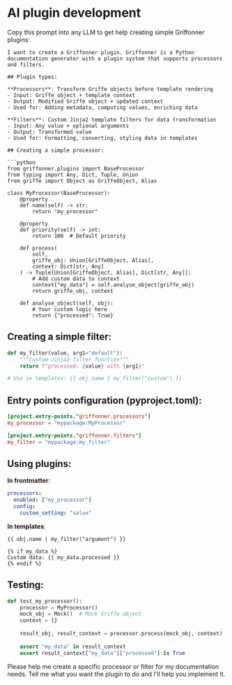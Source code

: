 # AI plugin development

Copy this prompt into any LLM to get help creating simple Griffonner plugins:

```
I want to create a Griffonner plugin. Griffonner is a Python documentation generator with a plugin system that supports processors and filters.

## Plugin types:

**Processors**: Transform Griffe objects before template rendering
- Input: Griffe object + template context
- Output: Modified Griffe object + updated context  
- Used for: Adding metadata, computing values, enriching data

**Filters**: Custom Jinja2 template filters for data transformation
- Input: Any value + optional arguments
- Output: Transformed value
- Used for: Formatting, converting, styling data in templates

## Creating a simple processor:

```python
from griffonner.plugins import BaseProcessor
from typing import Any, Dict, Tuple, Union
from griffe import Object as GriffeObject, Alias

class MyProcessor(BaseProcessor):
    @property
    def name(self) -> str:
        return "my_processor"
    
    @property  
    def priority(self) -> int:
        return 100  # Default priority
    
    def process(
        self, 
        griffe_obj: Union[GriffeObject, Alias], 
        context: Dict[str, Any]
    ) -> Tuple[Union[GriffeObject, Alias], Dict[str, Any]]:
        # Add custom data to context
        context["my_data"] = self.analyse_object(griffe_obj)
        return griffe_obj, context
    
    def analyse_object(self, obj):
        # Your custom logic here
        return {"processed": True}
```

## Creating a simple filter:

```python
def my_filter(value, arg1="default"):
    """Custom Jinja2 filter function"""
    return f"processed: {value} with {arg1}"

# Use in templates: {{ obj.name | my_filter("custom") }}
```

## Entry points configuration (pyproject.toml):

```toml
[project.entry-points."griffonner.processors"]
my_processor = "mypackage:MyProcessor"

[project.entry-points."griffonner.filters"] 
my_filter = "mypackage:my_filter"
```

## Using plugins:

**In frontmatter**:
```yaml
processors:
  enabled: ["my_processor"]
  config:
    custom_setting: "value"
```

**In templates**:
```jinja2
{{ obj.name | my_filter("argument") }}

{% if my_data %}
Custom data: {{ my_data.processed }}
{% endif %}
```

## Testing:

```python
def test_my_processor():
    processor = MyProcessor()
    mock_obj = Mock()  # Mock Griffe object
    context = {}
    
    result_obj, result_context = processor.process(mock_obj, context)
    
    assert "my_data" in result_context
    assert result_context["my_data"]["processed"] is True
```

Please help me create a specific processor or filter for my documentation needs. Tell me what you want the plugin to do and I'll help you implement it.
```